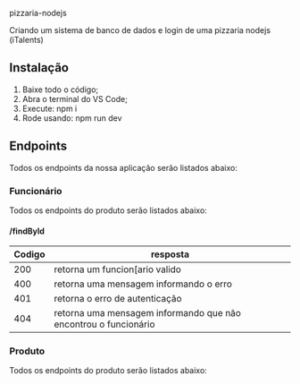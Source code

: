 pizzaria-nodejs

Criando um sistema de banco de dados e login de uma pizzaria nodejs (iTalents)

## Instalação

1. Baixe todo o código;
2. Abra o terminal do VS Code;
3. Execute: npm i
4. Rode usando: npm run dev

## Endpoints

Todos os endpoints da nossa aplicação serão listados abaixo:

### Funcionário

Todos os endpoints do produto serão listados abaixo:

#### /findById


| Codigo | resposta                                                          |
| :------- | ------------------------------------------------------------------- |
| 200    | retorna um funcion[ario valido                                    |
| 400    | retorna uma mensagem informando o erro                            |
| 401    | retorna o erro de autenticação                                  |
| 404    | retorna uma mensagem informando que não encontrou o funcionário |

### Produto

Todos os endpoints do produto serão listados abaixo:
